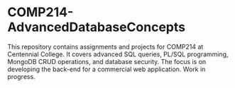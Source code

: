 # COMP214-AdvancedDatabaseConcepts
This repository contains assignments and projects for COMP214 at Centennial College. It covers advanced SQL queries, PL/SQL programming, MongoDB CRUD operations, and database security. The focus is on developing the back-end for a commercial web application. Work in progress.
